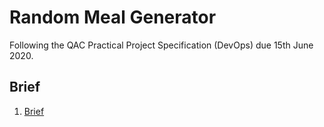# Random Meal Generator
Following the QAC Practical Project Specification (DevOps) due 15th June 2020.

## Brief
1. [Brief](#brief)
